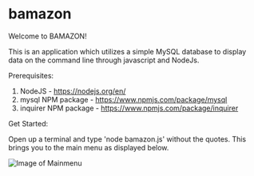 # bamazon

Welcome to BAMAZON!

This is an application which utilizes a simple MySQL database to display data on the command line through javascript and NodeJs.

Prerequisites:

1.  NodeJS - https://nodejs.org/en/
2.  mysql NPM package - https://www.npmjs.com/package/mysql
3.  inquirer NPM package - https://www.npmjs.com/package/inquirer

Get Started:

Open up a terminal and type 'node bamazon.js' without the quotes.  This brings you to the main menu as displayed below.

![Image of Mainmenu](https://github.com/cmiljour/markdown/bamazonmainmenu.png)
